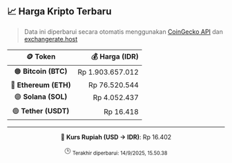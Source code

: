 

<!-- HARGA_KRIPTO -->
## 📈 Harga Kripto Terbaru

> Data ini diperbarui secara otomatis menggunakan [CoinGecko API](https://www.coingecko.com/) dan [exchangerate.host](https://exchangerate.host/)

<div align="center">

| 🪙 Token | 💰 Harga (IDR) |
|:------:|---------------:|
| 🟠 **Bitcoin (BTC)**   | Rp 1.903.657.012 |
| 🔵 **Ethereum (ETH)**  | Rp 76.520.544 |
| 🟣 **Solana (SOL)**    | Rp 4.052.437 |
| 🟢 **Tether (USDT)**   | Rp 16.418 |

---

💱 **Kurs Rupiah (USD → IDR)**: Rp 16.402

🕒 <sub>Terakhir diperbarui: 14/9/2025, 15.50.38</sub>

</div>
<!-- /HARGA_KRIPTO -->